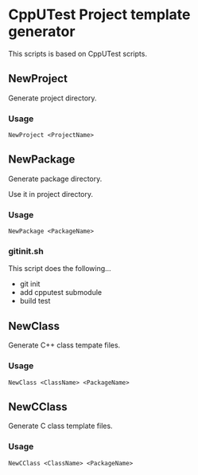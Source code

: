 # CppUTest Project template generator

This scripts is based on CppUTest scripts.


## NewProject

Generate project directory.

### Usage

`NewProject <ProjectName>`


## NewPackage

Generate package directory.

Use it in project directory.

### Usage

`NewPackage <PackageName>`

### gitinit.sh

This script does the following...

- git init
- add cpputest submodule
- build test


## NewClass

Generate C++ class tempate files.

### Usage

`NewClass <ClassName> <PackageName>`


## NewCClass

Generate C class template files.

### Usage

`NewCClass <ClassName> <PackageName>`

